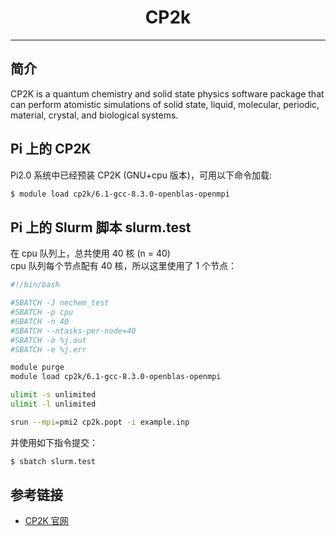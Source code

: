 # <center>CP2k</center> 

-----

## 简介

CP2K is a quantum chemistry and solid state physics software package that can perform atomistic simulations of solid state, liquid, molecular, periodic, material, crystal, and biological systems.

## Pi 上的 CP2K

Pi2.0 系统中已经预装 CP2K (GNU+cpu 版本)，可用以下命令加载: 

```bash
$ module load cp2k/6.1-gcc-8.3.0-openblas-openmpi
```

## Pi 上的 Slurm 脚本 slurm.test

在 cpu 队列上，总共使用 40 核 (n = 40)<br>
cpu 队列每个节点配有 40 核，所以这里使用了 1 个节点：

```bash
#!/bin/bash

#SBATCH -J nechem_test
#SBATCH -p cpu
#SBATCH -n 40
#SBATCH --ntasks-per-node=40
#SBATCH -o %j.out
#SBATCH -e %j.err

module purge
module load cp2k/6.1-gcc-8.3.0-openblas-openmpi

ulimit -s unlimited
ulimit -l unlimited

srun --mpi=pmi2 cp2k.popt -i example.inp
```

并使用如下指令提交：

```bash
$ sbatch slurm.test
```

## 参考链接
- [CP2K 官网](https://manual.cp2k.org/#gsc.tab=0)